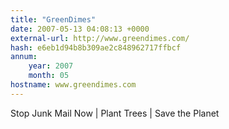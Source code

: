 ```yaml
---
title: "GreenDimes"
date: 2007-05-13 04:08:13 +0000
external-url: http://www.greendimes.com/
hash: e6eb1d94b8b309ae2c848962717ffbcf
annum:
    year: 2007
    month: 05
hostname: www.greendimes.com
---
```


Stop Junk Mail Now | Plant Trees | Save the Planet
